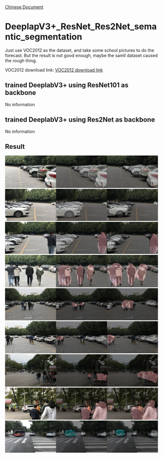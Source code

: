 
[Chinese Document](./zh-cn.md)
# DeeplapV3+_ResNet_Res2Net_semantic_segmentation

Just use VOC2012 as the dataset, and take some school pictures to do the forecast. But the result is not good enough, maybe the samll dataset caused the rough thing.

VOC2012 download link:
[VOC2012 download link](http://host.robots.ox.ac.uk/pascal/VOC/voc2012/VOCtrainval_11-May-2012.tar)
## trained DeeplabV3+ using ResNet101 as backbone
No information
## trained DeeplabV3+ using Res2Net as backbone
No information
## Result
![](./synthesized/Original_ResNet_Res2Net_0.png)
![](./synthesized/Original_ResNet_Res2Net_1.png)
![](./synthesized/Original_ResNet_Res2Net_2.png)
![](./synthesized/Original_ResNet_Res2Net_3.png)
![](./synthesized/Original_ResNet_Res2Net_4.png)
![](./synthesized/Original_ResNet_Res2Net_5.png)
![](./synthesized/Original_ResNet_Res2Net_6.png)
![](./synthesized/Original_ResNet_Res2Net_7.png)
![](./synthesized/Original_ResNet_Res2Net_8.png)